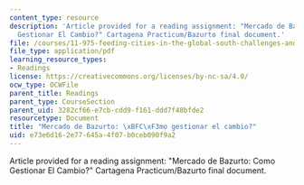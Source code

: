 ```yaml
---
content_type: resource
description: 'Article provided for a reading assignment: "Mercado de Bazurto: Como
  Gestionar El Cambio?" Cartagena Practicum/Bazurto final document.'
file: /courses/11-975-feeding-cities-in-the-global-south-challenges-and-opportunities-for-action-in-cartagena-fall-2009/e73e6d162e77645a4f07b0ceb090f9a2_MIT11_975F09_Final_Report.pdf
file_type: application/pdf
learning_resource_types:
- Readings
license: https://creativecommons.org/licenses/by-nc-sa/4.0/
ocw_type: OCWFile
parent_title: Readings
parent_type: CourseSection
parent_uid: 3282cf66-e7cb-cdd9-f161-ddd7f48bfde2
resourcetype: Document
title: "Mercado de Bazurto: \xBFC\xF3mo gestionar el cambio?"
uid: e73e6d16-2e77-645a-4f07-b0ceb090f9a2
---
```

Article provided for a reading assignment: "Mercado de Bazurto: Como Gestionar El Cambio?" Cartagena Practicum/Bazurto final document.